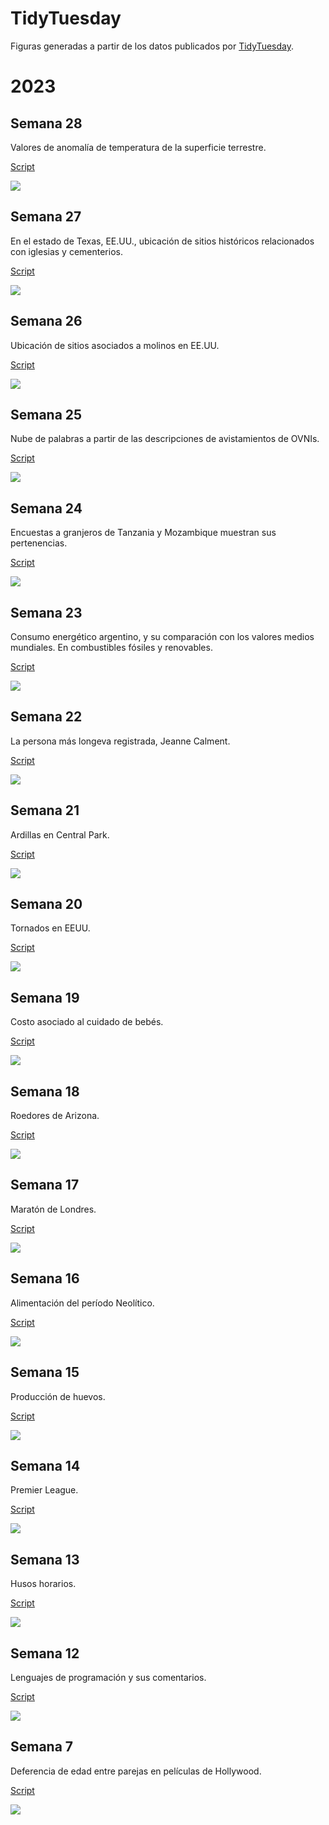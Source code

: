 # TidyTuesday
Figuras generadas a partir de los datos publicados por [TidyTuesday](https://github.com/rfordatascience/tidytuesday#readme).

# 2023

## Semana 28

Valores de anomalía de temperatura de la superficie terrestre.

[Script](2023/semana_28/2023-s28_script.R)

![](2023/semana_28/viz.png)

## Semana 27

En el estado de Texas, EE.UU., ubicación de sitios históricos relacionados con iglesias y cementerios.

[Script](2023/semana_27/2023-s27_script.R)

![](2023/semana_27/viz.png)

## Semana 26

Ubicación de sitios asociados a molinos en EE.UU.

[Script](2023/semana_26/2023-s26_script.R)

![](2023/semana_26/viz.png)

## Semana 25

Nube de palabras a partir de las descripciones de avistamientos de OVNIs.

[Script](2023/semana_25/2023-s25_script.R)

![](2023/semana_25/viz.png)

## Semana 24

Encuestas a granjeros de Tanzania y Mozambique muestran sus pertenencias.

[Script](2023/semana_24/2023-s24_script.R)

![](2023/semana_24/viz.png)

## Semana 23

Consumo energético argentino, y su comparación con los valores medios mundiales. En combustibles fósiles y renovables.

[Script](2023/semana_23/2023-s23_script.R)

![](2023/semana_23/viz.png)

## Semana 22

La persona más longeva registrada, Jeanne Calment.

[Script](2023/semana_22/2023-s22_script.R)

![](2023/semana_22/viz.png)

## Semana 21

Ardillas en Central Park.

[Script](2023/semana_21/2023-s21_script.R)

![](2023/semana_21/viz.png)

## Semana 20

Tornados en EEUU.

[Script](2023/semana_20/2023-s20_script.R)

![](2023/semana_20/viz.png)

## Semana 19

Costo asociado al cuidado de bebés.

[Script](2023/semana_19/2023-s19_script.R)

![](2023/semana_19/viz.png)

## Semana 18

Roedores de Arizona.

[Script](2023/semana_18/2023-s18_script.R)

![](2023/semana_18/viz.png)

## Semana 17

Maratón de Londres.

[Script](2023/semana_17/2023-s17_script.R)

![](2023/semana_17/viz.png)

## Semana 16

Alimentación del período Neolítico.

[Script](2023/semana_16/2023-s16_script.R)

![](2023/semana_16/viz.png)

## Semana 15

Producción de huevos.

[Script](2023/semana_15/2023-s15_script.R)

![](2023/semana_15/viz.png)

## Semana 14

Premier League.

[Script](2023/semana_14/2023-s14_script.R)

![](2023/semana_14/viz.png)

## Semana 13

Husos horarios.

[Script](2023/semana_13/2023-s13_script.R)

![](2023/semana_13/viz.png)

## Semana 12

Lenguajes de programación y sus comentarios.

[Script](2023/semana_12/2023-s12_script.R)

![](2023/semana_12/viz.png)

## Semana 7

Deferencia de edad entre parejas en películas de Hollywood.

[Script](2023/semana_07/2023-s07_script.R)

![](2023/semana_07/viz.png)
